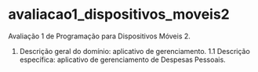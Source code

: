 # avaliacao1_dispositivos_moveis2
Avaliação 1 de Programação para Dispositivos Móveis 2.

1. Descrição geral do domínio: aplicativo de gerenciamento.
1.1 Descrição específica: aplicativo de gerenciamento de Despesas Pessoais.

